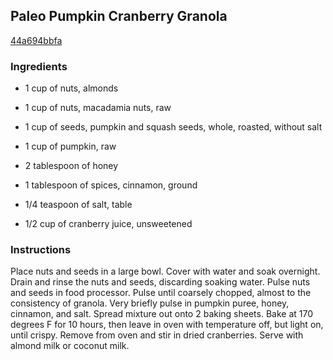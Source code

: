 ## Paleo Pumpkin Cranberry Granola

[44a694bbfa](http://tastykitchen.com/recipes/breakfastbrunch/paleo-pumpkin-cranberry-granola/)

### Ingredients

 - 1 cup of nuts, almonds

 - 1 cup of nuts, macadamia nuts, raw

 - 1 cup of seeds, pumpkin and squash seeds, whole, roasted, without salt

 - 1 cup of pumpkin, raw

 - 2 tablespoon of honey

 - 1 tablespoon of spices, cinnamon, ground

 - 1/4 teaspoon of salt, table

 - 1/2 cup of cranberry juice, unsweetened

### Instructions

Place nuts and seeds in a large bowl. Cover with water and soak overnight. Drain and rinse the nuts and seeds, discarding soaking water. Pulse nuts and seeds in food processor. Pulse until coarsely chopped, almost to the consistency of granola. Very briefly pulse in pumpkin puree, honey, cinnamon, and salt. Spread mixture out onto 2 baking sheets. Bake at 170 degrees F for 10 hours, then leave in oven with temperature off, but light on, until crispy. Remove from oven and stir in dried cranberries. Serve with almond milk or coconut milk.